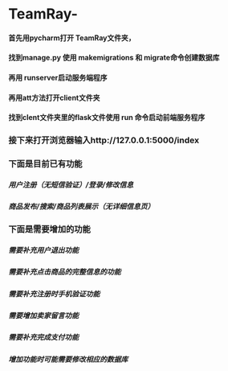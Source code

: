 # TeamRay-

#### 首先用pycharm打开 TeamRay文件夹，
#### 找到manage.py 使用 makemigrations 和 migrate命令创建数据库
#### 再用 runserver启动服务端程序


#### 再用att方法打开client文件夹
#### 找到clent文件夹里的flask文件使用 run 命令启动前端服务程序


### 接下来打开浏览器输入http://127.0.0.1:5000/index



### 下面是目前已有功能
##### 用户注册（无短信验证）/登录/修改信息
##### 商品发布/搜索/商品列表展示（无详细信息页）


### 下面是需要增加的功能
##### 需要补充用户退出功能
##### 需要补充点击商品的完整信息的功能
##### 需要补充注册时手机验证功能
##### 需要增加卖家留言功能
##### 需要补充完成支付功能
##### 增加功能时可能需要修改相应的数据库

